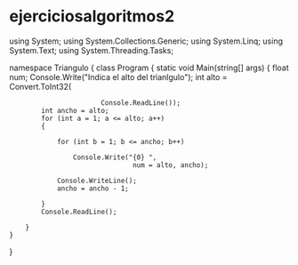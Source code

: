 # ejerciciosalgoritmos2
using System;
using System.Collections.Generic;
using System.Linq;
using System.Text;
using System.Threading.Tasks;

namespace Triangulo
{
    class Program
    {
        static void Main(string[] args)
        {
            float num;
            Console.Write("Indica el alto del trianlgulo");
            int alto = Convert.ToInt32(

                           Console.ReadLine());
            int ancho = alto;
            for (int a = 1; a <= alto; a++)
            {

                for (int b = 1; b <= ancho; b++)

                    Console.Write("{0} ",
                                   num = alto, ancho);

                Console.WriteLine();
                ancho = ancho - 1;

            }
            Console.ReadLine();

        }
    }
}
